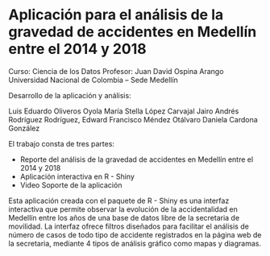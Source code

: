 # Aplicación para el análisis de la gravedad de accidentes en Medellín entre el 2014 y 2018

Curso: Ciencia de los Datos
Profesor: Juan David Ospina Arango
Universidad Nacional de Colombia – Sede Medellín


Desarrollo de la aplicación y análisis:

Luis Eduardo Oliveros Oyola
María Stella López Carvajal
Jairo Andrés Rodríguez Rodríguez, 
Edward Francisco Méndez Otálvaro
Daniela Cardona González

El trabajo consta de tres partes:

-	Reporte del análisis de la gravedad de accidentes en Medellín entre el 2014 y 2018
-	Aplicación interactiva en R - Shiny
-	Video Soporte de la aplicación

Esta aplicación creada con el paquete de R - Shiny es una interfaz interactiva que permite observar la evolución de la accidentalidad en Medellín entre los años de una base de datos libre de la secretaria de movilidad. La interfaz ofrece filtros diseñados para facilitar el análisis de número de casos de todo tipo de accidente registrados en la página web de la secretaria, mediante 4 tipos de análisis gráfico como mapas y diagramas.


